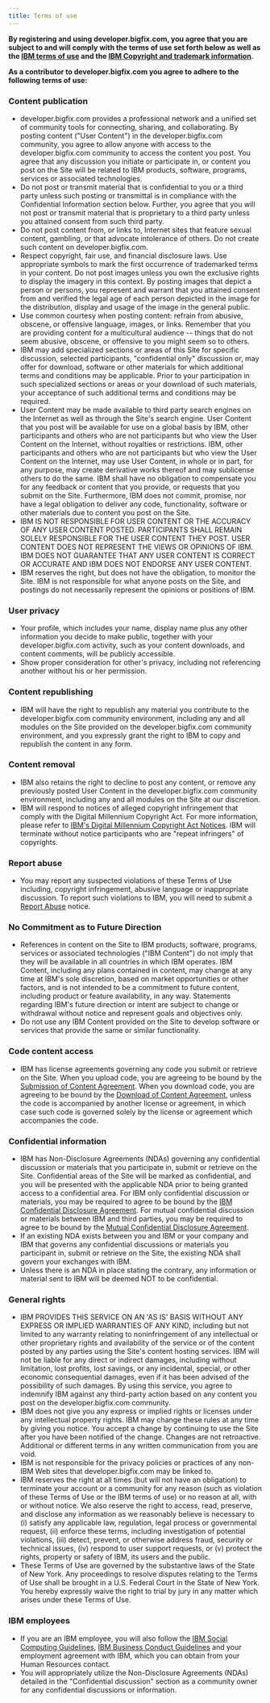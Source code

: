 ```yaml
---
title: Terms of use
---
```


**By registering and using developer.bigfix.com, you
agree that you are subject to and will comply with the terms of use set
forth below as well as the <a href="//www.ibm.com/legal/us/en/">IBM
terms of use</a> and the <a
 href="//www.ibm.com/legal/us/en/copytrade.shtml">IBM
Copyright and trademark information</a>.**

**As a contributor to developer.bigfix.com you agree to
adhere to the following terms of use:**

<h3> Content publication </h3>
<ul>
<li>developer.bigfix.com provides a
professional network and a unified set of community tools for
connecting, sharing, and collaborating. By posting content ("User
Content") in the developer.bigfix.com community, you agree to allow anyone
with access to the developer.bigfix.com community to access the content you
post. You agree that any discussion you initiate or participate in, or
content you post on the Site will be related to IBM products, software,
programs, services or associated technologies.</li>
<li>Do not post or transmit
material that is confidential to you or a third party unless such
posting or transmittal is in compliance with the Confidential
Information section below. Further, you agree that you will not post or
transmit material that is proprietary to a third party unless you
attained consent from such third party.</li>
<li> Do not post content
from, or
links to, Internet sites that feature sexual content, gambling, or that
advocate intolerance of others. Do not create such content on
developer.bigfix.com. </li>
<li> Respect copyright, fair
use,
and financial disclosure laws. Use appropriate symbols to mark the
first occurrence of trademarked terms in your content. Do not post
images unless you own the exclusive rights to display the imagery in
this context. By posting images that depict a person or persons, you
represent and warrant that you attained consent from and verified the
legal age of each person depicted in the image for the distribution,
display and usage of the image in the general public.</li>
<li> Use common courtesy when
posting content: refrain from abusive, obscene, or offensive language,
images, or links. Remember that you are providing content for a
multicultural audience -- things that do not seem abusive, obscene, or
offensive to you might seem so to others. </li>
<li> IBM may add specialized
sections or areas of this Site for specific discussion, selected
participants, "confidential only" discussion or, may offer for
download, software or other materials for which additional terms and
conditions may be applicable. Prior to your participation in such
specialized sections or areas or your download of such materials, your
acceptance of such additional terms and conditions may be required. </li>
<li> User Content may be made
available to third party search engines on the Internet as well as
through the Site's search engine. User Content that you post will be
available for use on a global basis by IBM, other participants and
others who are not participants but who view the User Content on the
Internet, without royalties or restrictions. IBM, other participants
and others who are not participants but who view the User Content on
the Internet, may use User Content, in whole or in part, for any
purpose, may create derivative works thereof and may sublicense others
to do the same. IBM shall have no obligation to compensate you for any
feedback or content that you provide, or requests that you submit on
the Site. Furthermore, IBM does not commit, promise, nor have a legal
obligation to deliver any code, functionality, software or other
materials due to content you post on the Site. </li>
<li> IBM IS NOT RESPONSIBLE
FOR
USER CONTENT OR THE ACCURACY OF ANY USER CONTENT POSTED. PARTICIPANTS
SHALL REMAIN SOLELY RESPONSIBLE FOR THE USER CONTENT THEY POST. USER
CONTENT DOES NOT REPRESENT THE VIEWS OR OPINIONS OF IBM. IBM DOES NOT
GUARANTEE THAT ANY USER CONTENT IS CORRECT OR ACCURATE AND IBM DOES NOT
ENDORSE ANY USER CONTENT. </li>
<li> IBM reserves the right,
but
does not have the obligation, to monitor the Site. IBM is not
responsible for what anyone posts on the Site, and postings do not
necessarily represent the opinions or positions of IBM. </li>
</ul>
<h3 id="N10091"> User privacy </h3>
<ul class="ibm-bullet-list">
<li> Your profile, which
includes
your name, display name plus any other
information you decide to make public, together with your developer.bigfix.com
activity, such as your content downloads, and content comments, will be
publicly accessible. </li>
<li> Show proper
consideration for
other's privacy, including not referencing another without his or her
permission. </li>
</ul>
<h3 id="N10099"> Content republishing </h3>
<ul>
<li> IBM will have the right
to
republish any material you contribute to the developer.bigfix.com community
environment, including any and all modules on the Site provided on the
developer.bigfix.com community environment, and you expressly grant the right
to IBM to copy and republish the content in any form. </li>
</ul>
<h3 id="N1009F"> Content removal </h3>
<ul>
<li> IBM also retains the
right to
decline to post any content, or remove any previously posted User
Content in the developer.bigfix.com community environment, including any and
all modules on the Site at our discretion. </li>
<li>IBM will respond to notices of alleged copyright
infringement that comply with the Digital Millennium Copyright Act. For
more information, please refer to <a
href="//www.ibm.com/legal/us/en/dmca.html">IBM's Digital
Millennium Copyright Act Notices</a>. IBM will terminate without
notice participants who are "repeat infringers" of copyrights.</li>
</ul>
<h3 id="N100AC">Report abuse</h3>
<ul>
<li>You may report any suspected violations of these
Terms of
Use including, copyright infringement, abusive language or
inappropriate discussion. To report such violations to IBM, you will
need to submit a <a href="https://github.com/bigfix/developer.bigfix.com/issues/new">Report
Abuse</a> notice.</li>
</ul>
<h3 id="N100B7"> No Commitment as to Future
Direction </h3>
<ul>
<li> References in content on
the
Site to IBM products, software, programs, services or associated
technologies ("IBM Content") do not imply that they will be available
in all countries in which IBM operates. IBM Content, including any
plans contained in content, may change at any time at IBM's sole
discretion, based on market opportunities or other factors, and is not
intended to be a commitment to future content, including product or
feature availability, in any way. Statements regarding IBM's future
direction or intent are subject to change or withdrawal without notice
and represent goals and objectives only. </li>
<li>Do not use any IBM
Content
provided on the Site to develop software or services that provide the
same or similar functionality.</li>
</ul>
<h3 id="N100C0"> Code content access </h3>
<ul>
<li> IBM has license agreements governing any code you
submit
or retrieve on the Site. When you upload code, you are agreeing to be
bound by the <a
href=submit-upload.html>Submission
of Content Agreement</a>. When you download code, you are
agreeing to be bound by the <a
href=downloader-agreement.html>Download
of Content Agreement</a>, unless the code is accompanied by
another license or agreement, in which case such code is governed
solely by the license or agreement which accompanies the code. </li>
</ul>
<h3 id="N100CF"> Confidential information </h3>
<ul>
<li> IBM has Non-Disclosure Agreements (NDAs) governing
any
confidential discussion or materials that you participate in, submit or
retrieve on the Site. Confidential areas of the Site will be marked as
confidential, and you will be presented with the applicable NDA prior
to being granted access to a confidential area. For IBM only
confidential discussion or materials, you may be required to agree to
be bound by the <a
href=ibm-confidentiality.html>IBM
Confidential Disclosure Agreement</a>. For mutual confidential
discussion or materials between IBM and third parties, you may be
required to agree to be bound by the <a
href=mutual-confidentiality.html>Mutual
Confidential Disclosure Agreement</a>. </li>
<li>If an existing NDA exists
between you and IBM or your company and IBM that governs any
confidential discussions or materials you participant in, submit or
retrieve on the Site, the existing NDA shall govern your exchanges with
IBM.</li>
<li>Unless there is an NDA in
place
stating the contrary, any information or material sent to IBM will be
deemed NOT to be confidential.</li>
</ul>
<h3 id="N100E2"> General rights </h3>
<ul>
<li> IBM PROVIDES THIS
SERVICE ON
AN 'AS IS' BASIS WITHOUT ANY EXPRESS OR IMPLIED WARRANTIES OF ANY KIND,
including but not limited to any warranty relating to noninfringement
of any intellectual or other proprietary rights and availability of the
service or of the content posted by any parties using the Site's
content hosting services. IBM will not be liable for any direct or
indirect damages, including without limitation, lost profits, lost
savings, or any incidental, special, or other economic consequential
damages, even if it has been advised of the possibility of such
damages. By using this service, you agree to indemnify IBM against any
third-party action based on any content you post on the developer.bigfix.com
community. </li>
<li> IBM does not give you
any
express or implied rights or licenses under any intellectual property
rights. IBM may change these rules at any time by giving you notice.
You accept a change by continuing to use the Site after you have been
notified of the change. Changes are not retroactive. Additional or
different terms in any written communication from you are void. </li>
<li> IBM is not responsible
for the
privacy policies or practices of any non-IBM Web sites that
developer.bigfix.com may be linked to. </li>
<li>IBM reserves the right at
all
times (but will not have an obligation) to terminate your account or a
community for any reason (such as violation of these Terms of Use or
the IBM terms of use) or no reason at all, with or without notice. We
also reserve the right to access, read, preserve, and disclose any
information as we reasonably believe is necessary to (i) satisfy any
applicable law, regulation, legal process or governmental request, (ii)
enforce these terms, including investigation of potential violations,
(iii) detect, prevent, or otherwise address fraud, security or
technical issues, (iv) respond to user support requests, or (v) protect
the rights, property or safety of IBM, its users and the public.</li>
<li>These Terms of Use are
governed
by the substantive laws of the State of New York. Any proceedings to
resolve disputes relating to the Terms of Use shall be brought in a
U.S. Federal Court in the State of New York. You hereby expressly waive
the right to trial by jury in any matter which arises under these Terms
of Use.</li>
</ul>
<h3 id="N100F1"> IBM employees </h3>
<ul>
<li> If you are an IBM employee, you will also follow the
<a href="//www.ibm.com/blogs/zz/en/guidelines.html">IBM
Social
Computing Guidelines</a>, <a
href="//www.ibm.com/investor/governance/business-conduct-guidelines.wss">IBM
Business Conduct Guidelines</a> and your employment agreement
with IBM, which you can obtain from your Human Resources contact. </li>
<li> You will appropriately
utilize
the Non-Disclosure Agreements (NDAs) detailed in the "Confidential
discussion" section as a community owner for any confidential
discussions or information. </li>
</ul>
